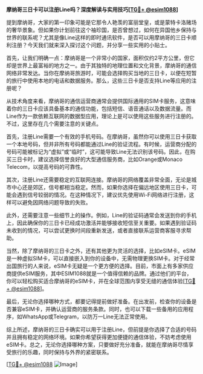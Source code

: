 **摩纳哥三日卡可以注册Line吗？深度解读与实用技巧[[TG💪+ @esim1088](https://t.me/s/esim1088)]**

提到摩纳哥，大家的第一印象可能是它那令人艳羡的富丽堂皇，或是蒙特卡洛赌场的奢华景象。但如果你计划前往这个袖珍国，是否曾想过，如何在异国他乡保持与世界的联系呢？尤其是像Line这样的即时通讯软件，是否可以用摩纳哥的三日卡顺利注册？今天我们就来深入探讨这个问题，并分享一些实用的小贴士。

首先，让我们明确一点：摩纳哥是一个非常小的国家，面积仅约2平方公里，但它却是世界上最富裕的地方之一。由于其独特的地理位置和文化背景，摩纳哥的通信网络非常发达。当你在摩纳哥旅游时，可能会选择购买当地的三日卡，以便在短暂的旅行中使用本地的电话和数据服务。那么，这些三日卡是否支持Line等应用的注册呢？

从技术角度来看，摩纳哥的通信运营商通常会提供国际通用的SIM卡服务，这意味着你的三日卡应该具备基本的通信功能，包括短信、语音通话以及数据流量。而Line作为一款依赖互联网的数据型应用，理论上是可以使用这些服务进行注册的。不过，这里存在几个需要注意的关键点。

首先，注册Line需要一个有效的手机号码。在摩纳哥，虽然你可以使用三日卡获取一个本地号码，但并非所有号码都能通过Line的验证流程。有时候，运营商分配的号码可能被标记为“虚拟”或“临时”，这可能导致Line无法识别该号码。因此，在购买三日卡时，建议选择信誉良好的大型通信服务商，比如Orange或Monaco Telecom，以提高号码的可靠性。

其次，注册Line还需要稳定的互联网连接。摩纳哥的网络覆盖非常全面，无论是城市中心还是郊区，信号都相当稳定。然而，如果你选择在偏远地区使用三日卡，可能会遇到信号较弱的情况。在这种情况下，建议优先使用Wi-Fi网络进行注册，这样可以避免因网络问题导致的失败。

此外，还需要注意一些细节上的操作。例如，Line的验证码通常会发送到你的手机上，因此确保你的三日卡已经成功激活并能够接收短信至关重要。如果遇到验证码未收到的情况，可以尝试更换时间段重新发送，或者直接联系运营商客服寻求帮助。

当然，除了摩纳哥的三日卡之外，还有其他更为灵活的选择，比如eSIM卡。eSIM是一种虚拟SIM卡，可以直接嵌入到你的设备中，无需物理更换SIM卡。对于经常出国旅行的人来说，eSIM卡无疑是一个更方便的选择。目前，市面上有多家供应商提供eSIM服务，其中ESIM1088就是一个值得信赖的品牌。通过他们的平台，你可以轻松购买适合摩纳哥的eSIM卡，并在全球范围内享受无缝的通信体验[[TG💪+ @esim1088](https://t.me/s/esim1088)]。

最后，无论你选择哪种方式，都要记得提前做好准备。在出发前，检查你的设备是否兼容eSIM卡，并确认运营商的服务条款。同时，也可以下载一些备用的应用程序，如WhatsApp或Telegram，以防万一Line无法正常使用。

综上所述，摩纳哥的三日卡确实可以用于注册Line，但前提是你选择了合适的号码并且拥有稳定的网络环境。如果你希望获得更加便捷的通信体验，不妨考虑使用eSIM卡。总之，无论你选择哪种方案，只要做好充分准备，就能在摩纳哥尽情享受旅行的乐趣，同时保持与外界的紧密联系。

[[TG💪+ @esim1088](https://t.me/s/esim1088) ![Image](https://i.postimg.cc/4NQfJmqS/Snipaste-2025-05-13-00-14-12.png)]
